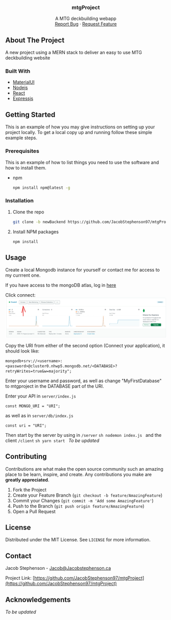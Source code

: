 <!--
*** Thanks for checking out the Best-README-Template. If you have a suggestion
*** that would make this better, please fork the repo and create a pull request
*** or simply open an issue with the tag "enhancement".
*** Thanks again! Now go create something AMAZING! :D
-->



<!-- PROJECT SHIELDS -->
<!--
*** I'm using markdown "reference style" links for readability.
*** Reference links are enclosed in brackets [ ] instead of parentheses ( ).
*** See the bottom of this document for the declaration of the reference variables
*** for contributors-url, forks-url, etc. This is an optional, concise syntax you may use.
*** https://www.markdownguide.org/basic-syntax/#reference-style-links
-->



<!-- PROJECT LOGO -->
<br />
<p align="center">

  <h3 align="center">mtgProject</h3>

  <p align="center">
    A MTG deckbuilding webapp
    <br />
    <a href="https://github.com/JacobStephenson97/mtgProject/issues">Report Bug</a>
    ·
    <a href="https://github.com/JacobStephenson97/mtgProject/issues">Request Feature</a>
  </p>
</p>

<!-- ABOUT THE PROJECT -->
## About The Project


A new project using a MERN stack to deliver an easy to use MTG deckbuilding website 

### Built With

* [MaterialUI](https://material-ui.com)
* [Nodejs](https://nodejs.org/en)
* [React](https://reactjs.org)
* [Expressjs](https://expressjs.com/)



<!-- GETTING STARTED -->
## Getting Started

This is an example of how you may give instructions on setting up your project locally.
To get a local copy up and running follow these simple example steps.

### Prerequisites

This is an example of how to list things you need to use the software and how to install them.
* npm
  ```sh
  npm install npm@latest -g
  ```

### Installation

1. Clone the repo
   ```sh
   git clone -b newBackend https://github.com/JacobStephenson97/mtgProject.git
   ```
2. Install NPM packages
   ```sh
   npm install
   ```

<!-- USAGE EXAMPLES -->
## Usage

Create a local Mongodb instance for yourself or contact me for access to my currrent one. 

If you have access to the mongoDB atlas, log in [here](https://cloud.mongodb.com/)

Click connect: ![Mongo connect Screenshot][connect-screenshot]

Copy the URI from either of the second option (Connect your application), it should look like:
```
mongodb+srv://<username>:<password>@cluster0.nhwp5.mongodb.net/<DATABASE>?retryWrites=true&w=majority";
```
Enter your username and password, as well as change "MyFirstDatabase" to mtgproject in the DATABASE part of the URI.

Enter your API in `server/index.js`
   ```JS
   const MONGO_URI = "URI";
   ```
as well as in `server/db/index.js`
   ```JS
   const uri = "URI";
   ```

Then start by the server by using in `/server`
    ```sh
    nodemon index.js
    ```
and the client `/client`
    ```sh
    yarn start
    ```
*To be updated*



<!-- CONTRIBUTING -->
## Contributing

Contributions are what make the open source community such an amazing place to be learn, inspire, and create. Any contributions you make are **greatly appreciated**.

1. Fork the Project
2. Create your Feature Branch (`git checkout -b feature/AmazingFeature`)
3. Commit your Changes (`git commit -m 'Add some AmazingFeature'`)
4. Push to the Branch (`git push origin feature/AmazingFeature`)
5. Open a Pull Request



<!-- LICENSE -->
## License

Distributed under the MIT License. See `LICENSE` for more information.



<!-- CONTACT -->
## Contact

Jacob Stephenson - Jacob@Jacobstephenson.ca

Project Link: [https://github.com/JacobStephenson97/mtgProject](https://github.com/JacobStephenson97/mtgProject)



<!-- ACKNOWLEDGEMENTS -->
## Acknowledgements


*To be updated*





<!-- MARKDOWN LINKS & IMAGES -->
<!-- https://www.markdownguide.org/basic-syntax/#reference-style-links -->
[linkedin-url]: https://linkedin.com/in/othneildrew
[connect-screenshot]: images/mongodbconnect.png